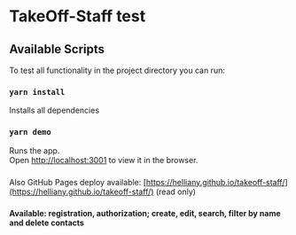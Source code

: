 # TakeOff-Staff test

## Available Scripts

To test all functionality in the project directory you can run:

### `yarn install`
Installs all dependencies

### `yarn demo`

Runs the app.\
Open [http://localhost:3001](http://localhost:3001) to view it in the browser.

###
Also GitHub Pages deploy available: [https://helliany.github.io/takeoff-staff/](https://helliany.github.io/takeoff-staff/) (read only)

###

#### Available: registration, authorization; create, edit, search, filter by name and delete contacts
